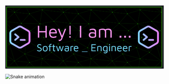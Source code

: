 ![Header](./pfp.png)



![Snake animation](https://github.com/ArianDJ/ArianDJ/blob/output/github-contribution-grid-snake.svg)
